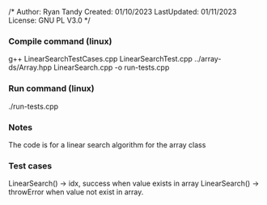 /* 
    Author: Ryan Tandy
    Created: 01/10/2023
    LastUpdated: 01/11/2023
    License: GNU PL V3.0
*/

### Compile command (linux)
g++ LinearSearchTestCases.cpp LinearSearchTest.cpp ../array-ds/Array.hpp LinearSearch.cpp -o run-tests.cpp

### Run command (linux)
./run-tests.cpp

### Notes
The code is for a linear search algorithm for the array class

### Test cases
LinearSearch() -> idx, success when value exists in array
LinearSearch() -> throwError when value not exist in array.